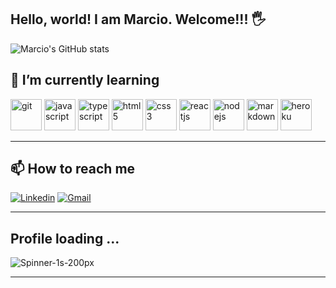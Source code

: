 ## Hello, world! I am Marcio. Welcome!!! 🖐️

![Marcio's GitHub stats](https://github-readme-stats.vercel.app/api?username=MarcioLima79&show_icons=true&theme=tokyonight)

## 🌱 I’m currently learning
<div style="display: inline_block" >
<img alt="git" src="https://cdn.jsdelivr.net/gh/devicons/devicon/icons/git/git-original.svg" width="50" />
<img alt="javascript" src="https://cdn.jsdelivr.net/gh/devicons/devicon/icons/javascript/javascript-original.svg" width="50"/>
<img alt="typescript" src="https://cdn.jsdelivr.net/gh/devicons/devicon/icons/typescript/typescript-original.svg" width="50"/>
<img alt="html5" src="https://cdn.jsdelivr.net/gh/devicons/devicon/icons/html5/html5-original.svg" width="50"/>
<img alt="css3" src="https://cdn.jsdelivr.net/gh/devicons/devicon/icons/css3/css3-original.svg" width="50"/>
<img alt="reactjs" src="https://cdn.jsdelivr.net/gh/devicons/devicon/icons/react/react-original.svg" width="50"/>
<img alt="nodejs" src="https://cdn.jsdelivr.net/gh/devicons/devicon/icons/nodejs/nodejs-original.svg" width="50"/> 
<img alt="markdown" src="https://cdn.jsdelivr.net/gh/devicons/devicon/icons/markdown/markdown-original.svg" width="50"/>
<img alt="heroku" src="https://cdn.jsdelivr.net/gh/devicons/devicon/icons/heroku/heroku-plain.svg" width="50"/>

</div>

---
## 📫 How to reach me

[![Linkedin](https://img.shields.io/badge/LinkedIn-0077B5?style=for-the-badge&logo=linkedin&logoColor=white)](https://www.linkedin.com/in/marcio-lima79)
[![Gmail](https://img.shields.io/badge/Gmail-D14836?style=for-the-badge&logo=gmail&logoColor=white)](marciovl.2022@gmail.com)



---

## Profile loading ...

![Spinner-1s-200px](https://user-images.githubusercontent.com/101565117/184012760-432b180c-d39c-48cd-815c-7155b4bd9819.gif)

---

